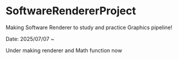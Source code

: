 # SoftwareRendererProject
Making Software Renderer to study and practice Graphics pipeline!

Date: 2025/07/07 ~

Under making renderer and Math function now
